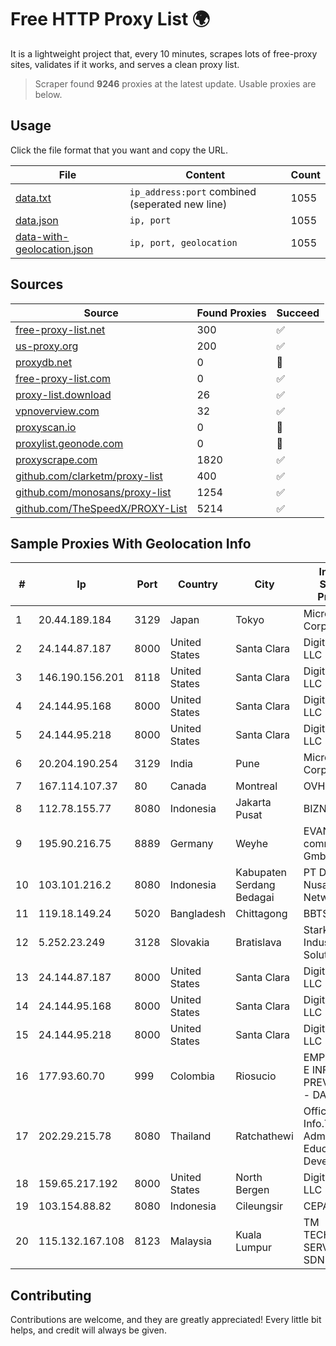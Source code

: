 
# Free HTTP Proxy List 🌍

It is a lightweight project that, every 10 minutes, scrapes lots of free-proxy sites, validates if it works, and serves a clean proxy list.


> Scraper found **9246** proxies at the latest update. Usable proxies are below.

## Usage

Click the file format that you want and copy the URL.


|File|Content|Count|
|----|-------|-----|
|[data.txt](https://raw.githubusercontent.com/themiralay/Proxy-List-World/master/data.txt)|`ip_address:port` combined (seperated new line)|1055|
|[data.json](https://raw.githubusercontent.com/themiralay/Proxy-List-World/master/data.json)|`ip, port`|1055|
|[data-with-geolocation.json](https://raw.githubusercontent.com/themiralay/Proxy-List-World/master/data-with-geolocation.json)|`ip, port, geolocation`|1055|

## Sources

|Source|Found Proxies|Succeed|
|------|-------------|-------|
|[free-proxy-list.net](https://free-proxy-list.net)|300|✅|
|[us-proxy.org](https://www.us-proxy.org)|200|✅|
|[proxydb.net](http://proxydb.net)|0|🚫|
|[free-proxy-list.com](https://free-proxy-list.com/?page=&port=&type%5B%5D=http&type%5B%5D=https&up_time=0&search=Search)|0|✅|
|[proxy-list.download](https://www.proxy-list.download/HTTP)|26|✅|
|[vpnoverview.com](https://vpnoverview.com/privacy/anonymous-browsing/free-proxy-servers)|32|✅|
|[proxyscan.io](https://www.proxyscan.io)|0|🚫|
|[proxylist.geonode.com](https://proxylist.geonode.com/api/proxy-list?limit=300&page=1&sort_by=lastChecked&sort_type=desc&protocols=http,https)|0|🚫|
|[proxyscrape.com](https://api.proxyscrape.com/v2/?request=displayproxies&protocol=http&timeout=10000&country=all&ssl=all&anonymity=all)|1820|✅|
|[github.com/clarketm/proxy-list](https://raw.githubusercontent.com/clarketm/proxy-list/master/proxy-list-raw.txt)|400|✅|
|[github.com/monosans/proxy-list](https://raw.githubusercontent.com/monosans/proxy-list/main/proxies/http.txt)|1254|✅|
|[github.com/TheSpeedX/PROXY-List](https://raw.githubusercontent.com/TheSpeedX/PROXY-List/master/http.txt)|5214|✅|


## Sample Proxies With Geolocation Info

|#|Ip|Port|Country|City|Internet Service Provider|
|-|--|----|-------|----|-------------------------|
|1|20.44.189.184|3129|Japan|Tokyo|Microsoft Corporation|
|2|24.144.87.187|8000|United States|Santa Clara|DigitalOcean, LLC|
|3|146.190.156.201|8118|United States|Santa Clara|DigitalOcean, LLC|
|4|24.144.95.168|8000|United States|Santa Clara|DigitalOcean, LLC|
|5|24.144.95.218|8000|United States|Santa Clara|DigitalOcean, LLC|
|6|20.204.190.254|3129|India|Pune|Microsoft Corporation|
|7|167.114.107.37|80|Canada|Montreal|OVH SAS|
|8|112.78.155.77|8080|Indonesia|Jakarta Pusat|BIZNET|
|9|195.90.216.75|8889|Germany|Weyhe|EVANZO e-commerce GmbH|
|10|103.101.216.2|8080|Indonesia|Kabupaten Serdang Bedagai|PT Duta Trans Nusantara Network|
|11|119.18.149.24|5020|Bangladesh|Chittagong|BBTS Network|
|12|5.252.23.249|3128|Slovakia|Bratislava|Stark Industries Solutions LTD|
|13|24.144.87.187|8000|United States|Santa Clara|DigitalOcean, LLC|
|14|24.144.95.168|8000|United States|Santa Clara|DigitalOcean, LLC|
|15|24.144.95.218|8000|United States|Santa Clara|DigitalOcean, LLC|
|16|177.93.60.70|999|Colombia|Riosucio|EMP. DE TEC. E INF. DA PREVIDENCIA - DATAPREV|
|17|202.29.215.78|8080|Thailand|Ratchathewi|Office of Info.Tech. Admin. for Educational Development|
|18|159.65.217.192|8000|United States|North Bergen|DigitalOcean, LLC|
|19|103.154.88.82|8080|Indonesia|Cileungsir|CEPATNET|
|20|115.132.167.108|8123|Malaysia|Kuala Lumpur|TM TECHNOLOGY SERVICES SDN BHD|



## Contributing

Contributions are welcome, and they are greatly appreciated! Every
little bit helps, and credit will always be given.

